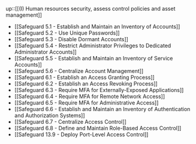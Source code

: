 up::[[(I) Human resources security, assess control policies and asset management]]

- [[Safeguard 5.1 - Establish and Maintain an Inventory of Accounts]]
- [[Safeguard 5.2 - Use Unique Passwords]]
- [[Safeguard 5.3 - Disable Dormant Accounts]]
- [[Safeguard 5.4 - Restrict Administrator Privileges to Dedicated Administrator Accounts]]
- [[Safeguard 5.5 - Establish and Maintain an Inventory of Service Accounts]]
- [[Safeguard 5.6 - Centralize Account Management]]
- [[Safeguard 6.1 - Establish an Access Granting Process]]
- [[Safeguard 6.2 - Establish an Access Revoking Process]]
- [[Safeguard 6.3 - Require MFA for Externally-Exposed Applications]]
- [[Safeguard 6.4 - Require MFA for Remote Network Access]]
- [[Safeguard 6.5 - Require MFA for Administrative Access]]
- [[Safeguard 6.6 - Establish and Maintain an Inventory of Authentication and Authorization Systems]]
- [[Safeguard 6.7 - Centralize Access Control]]
- [[Safeguard 6.8 - Define and Maintain Role-Based Access Control]]
- [[Safeguard 13.9 - Deploy Port-Level Access Control]]